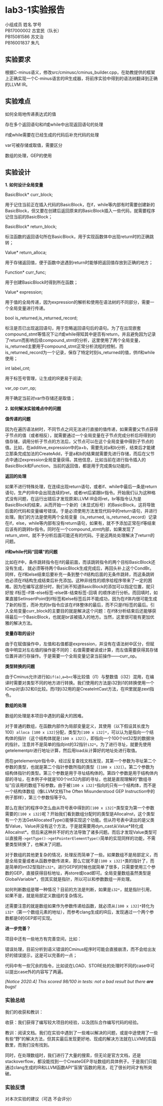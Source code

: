 # lab3-1实验报告

小组成员 姓名 学号  
PB17000002 古宜民（队长）  
PB15081586 苏文治  
PB16001837 朱凡  

## 实验要求

根据C-minus语义，修改src/cminusc/cminus_builder.cpp，在助教提供的框架上正确实现一个C-minus语言的IR生成器，将前序实验中得到的语法树翻译到正确的LLVM IR。

## 实验难点

如何全局地传递表达式的值

存在多个返回语句和if或while中出现返回语句的处理

if或while需要在已经生成的代码后补充代码的处理

var可被存储或取值，需要区分

数组的处理，GEP的使用

## 实验设计

**1. 如何设计全局变量** 

BasicBlock* curr_block;

用于记住当前正在插入代码的BasicBlock，在if，while等内部有时需要创建新的BasicBlock，但又要在创建后返回原来的BasicBlock插入一些代码，就需要程序记住当前的BasicBlock；

BasicBlock* return_block;

标注函数的返回语句所在BasicBlock，用于实现函数体中出现return时的正确跳转；

Value* return_alloca;

用于存储返回值，便于函数中途遇到return时能够把返回值存放到正确的地方；

Function* curr_func;

用于创建BasicBlock时得到所在函数；

Value* expression;

用于值的全局传递，因为expression的解析和使用在语法树的不同部分，需要一个全局变量进行传递。

bool is_returned,is_returned_record;

标注是否已出现返回语句，用于忽略返回语句后的语句。为了在出现嵌套compound_stmt等情况下让if或while得知其中是否有return，并且避免因为记录了return而影响后续compound_stmt的分析，这里使用了两个全局变量，is_returned主要用于compound_stmt正常分析流程的控制，而is_returned_record为一个记录，保存了特定时刻is_returned的值，供if和while使用；

int label_cnt;

用于标签号管理，让生成的IR更易于阅读;

var_op curr_op;

用于确定当前对var作存储还是取值；

**2. 如何解决实验难点中的问题**

**值传递的问题**

因为在遍历语法树时，不同节点之间无法进行直接的值传递，如果需要父节点获得子节点的值（或者相反），就需要通过一个全局变量在子节点完成分析后将得到的值存储，调用分析子节点的方法后，父节点可以在这个全局变量中得到子节点的值。比如，在additive_expression中的a+b，需要先对a和b分析，结束后才能建立那条完成加法的CreateAdd，于是a和b的结果就需要先进行存储，而后在父节点中通过expression全局变量获得。其他信息，比如当前在进行指令插入的BasicBlock和Function，当前的返回值，都是用于完成类似功能的。

**返回的处理**

如果不进行特殊处理，在连续出现return语句，或者if、while中最后一条是return语句，生产的IR中会出现连续的ret，或者ret后紧跟br指令。开始我们认为这种格式没有问题，在运行出错后才发现原来LLVM IR会将ret，br等指令认为是BasicBlock的结束，从而开始一个新的（未显式标号）的BasicBlock，这将导致后面的代码和变量编号错误。于是必须使用方法发现代码中的return语句，并进行处理。我们的方法是使用两个全局变量（is_returned, is_returned_record）记录在if，else，while等内部有没有return语句，如果有，就不予添加正常在if等结束后该有的跳转br指令。同时在一个compound_stmt内部，如果发现了return_stmt，就不予分析后面可能还有的代码。于是这两处处理解决了return的问题。

**if和while代码“回填”的问题**

比如在if中，条件跳转指令在if的最前面，而该跳转指令的两个目标BasicBlock还没有生成， 就必须等待两个BasicBlock生成完成后，再回头补上这个CondBr。同样，在if和else结束后要补充一条到整个if结构后面的无条件跳转，而这条跳转也必须在if结构生成结束后补充添加。这种非线性的顺序给程序带来了一定的困难。因为在编写这部分时，我们尚不知道BasicBlock的添加可以指定位置，就只好按 if标签-if体-else标签-else体-结束标签-回填 的顺序进行分析。而回填时，如果直接SetInsertPoint到if标签和else标签后并不能成功，因为在if体内很可能生成了新的标签，而补充的br指令应该在if体整体的最后，而不只是if标签的最后。引入全局变量curr_block的主要目的就是解决这个问题：在if体分析结束后还能够获得最后一个BasicBlock，也就是br该被插入的地方。当然，这里很可能有更加优雅的解决方法。

**变量存取的设计**

由于在赋值操作中，左值和右值都是expression，并没有在语法树中区分，但赋值中明显对左右值的操作是不同的：右值需要被读或计算，而左值需要获得其存储位置并进行存操作。于是需要一个全局变量记录当前操作——curr_op。

**类型转换的问题**

由于Cminus允许进行如`if(a)`,`a=b<c`等比较值（i1）与整数值（i32）混用，在编译时需要对类型不同的地方进行转换。我们使用的方法是i32到i1的转换使用一个ICmp对该i32和0比较。而i1到i32用的是CreateIntCast方法，在IR里就是zext指令。

**数组的处理**

数组的处理是本项目中遇到的最大的困难。

对于普通的数组，在函数内部作为局部变量定义，其使用（以下假设其长度为100）`alloca [100 x i32]`分配，类型为`[100 x i32]*`，可以认为是指向一个结构体的指针（这个结构体就是`[100 x i32]`），即指向一个100个int32型的数据块的指针。注意并不是简单的指向int的32指针`i32*`。为了进行寻址，就要先使用getelementptr进行地址计算，然后用load从计算好的地址处进行取值。

而在getelementptr指令中，经过反复查找文档发现，其第一个参数为寻址第二个参数的类型，也就是第二个指针参数所指的类型（`[100 x i32]`）。第二个参数为结构体指针的类型。第三个参数是用于寻址结构体的。第四个参数是用于结构体内部的寻址，在本例子中就是100个int32内部的寻址，也就是直观理解的“数组寻址”应该用的数组下标参数。由于被`[100 x i32]*`指向的只有一个结构体，而不是一个结构体数组（像LLVM文档The Often Misunderstood GEP Instruction中的例子那样），第三个参数恒等于0。

那么在我们的程序中怎么由从符号表中得到的`[100 x i32]*`类型变为第一个参数需要的`[100 x i32]`呢？开始我们看到数组分配时的类型是AllocaInst，这个类型有一个方法GetAllocatedType()能够实现这个功能。但从符号表中读出的是父类型Value，Value并没有这个方法，于是就需要用dyn_cast从Value\*转化成AllocaInst\*。但后来这种并不好的方法导致了诸多问题。而后才发现Value类型可以直接用`->getType()->getPointerElementType()`简单的实现同样的功能，不需要类型转换了，也解决了问题。

对于数组的其他更复杂的情况，处理反而简单了一些。如果数组不是局部定义，而是全局变量或者从函数参数传进来，那么它就不是`[100 x i32]*`类的指针了，而是简单的int32型指针`i32*`。进行GEP的时候也就简单了很多，只需要使用三个参数的GEP，直接获得目标地址，再store或load即可。全局变量数组虽然类型是GlobalVariable\*，但其实就是指针，所以可以和参数数组一并处理。

如何判断数组是哪一种情况？目前的方法是判断，如果是`i32*`，就是指针引用，如果不是，就是局部定义数组的复杂情况。

还需要注意的就是数组如果作为参数传递给函数，就必须从`[100 x i32]*`转化为`i32*`（第一个数组元素的地址），而参考clang生成的IR后，发现通过一个两个参数都是0的GEP即可实现。

**进一步完善？**

项目中还有一些地方有完善空间，比如：

错误处理，目前分析到语义错误的Cminus程序时可能会直接崩溃，而不会给出友好的错误提示，这是可以完善的一点；

代码中有一些冗余的指令，比如说在LOAD、STORE处的处理时不同的case中可以提出case外的内容写了两遍。

*[Notice 2020.4] This scored 98/100 in tests: not a bad result but there **are** bugs!*

### 实验总结

我们的收获和教训：

收获：我们获得了编写较大项目的经验，以及团队合作编写代码的经验。

教训：阅读文档。我们在实验中遇到了一些难以解决的问题，或是中途使用了一些有些“野”的解决方法，但其实最后发现更好地、现成的解决方法就在LLVM的库函数里，而我们没有找到。

同时，在处理数组时，我们进行了大量的搜索，但无论是官方文档，还是stackoverflow，都没能找到一个CreateGEP寻址数组的具体例子。于是我们只能通过clang生成的IR和LLVM函数API“盲猜”函数的用法，花了很长时间才有所突破。

### 实验反馈

对本次实验的建议（可选 不会评分）

